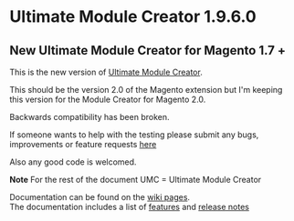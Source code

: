 Ultimate Module Creator 1.9.6.0
======

New Ultimate Module Creator for Magento 1.7 +
-------------

This is the new version of <a href="https://github.com/tzyganu/moduleCreator">Ultimate Module Creator</a>.


This should be the version 2.0 of the Magento extension but I'm keeping this version for the Module Creator for Magento 2.0.  

Backwards compatibility has been broken.

If someone wants to help with the testing please submit any bugs, improvements or feature requests <a href="https://github.com/tzyganu/UMC1.9/issues">here</a>

Also any good code is welcomed.

**Note**
For the rest of the document UMC = Ultimate Module Creator

Documentation can be found on the [wiki pages](https://github.com/tzyganu/UMC1.9/wiki/).  
The documentation includes a list of [features](https://github.com/tzyganu/UMC1.9/wiki/features) and [release notes](https://github.com/tzyganu/UMC1.9/wiki/release-notes)  




